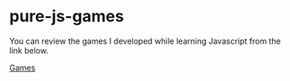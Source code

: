# pure-js-games
You can review the games I developed while learning Javascript from the link below.

[Games](https://games.ziyacetinkaya.com)
